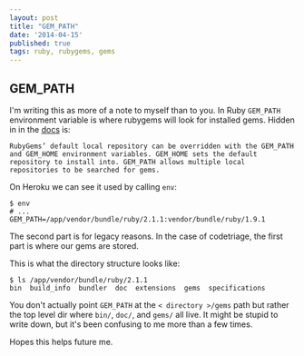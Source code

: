 ```yaml
---
layout: post
title: "GEM_PATH"
date: '2014-04-15'
published: true
tags: ruby, rubygems, gems
---
```


## GEM_PATH

I'm writing this as more of a note to myself than to you. In Ruby `GEM_PATH` environment variable is where rubygems will look for installed gems. Hidden in in the [docs](http://guides.rubygems.org/command-reference/) is:

```
RubyGems’ default local repository can be overridden with the GEM_PATH and GEM_HOME environment variables. GEM_HOME sets the default repository to install into. GEM_PATH allows multiple local repositories to be searched for gems.
```

On Heroku we can see it used by calling `env`:


```
$ env
# ...
GEM_PATH=/app/vendor/bundle/ruby/2.1.1:vendor/bundle/ruby/1.9.1
```

The second part is for legacy reasons. In the case of codetriage, the first part is where our gems are stored.

This is what the directory structure looks like:

```
$ ls /app/vendor/bundle/ruby/2.1.1
bin  build_info  bundler  doc  extensions  gems  specifications
```

You don't actually point `GEM_PATH` at the `< directory >/gems` path but rather the top level dir where `bin/`, `doc/`, and `gems/` all live. It might be stupid to write down, but it's been confusing to me more than a few times.

Hopes this helps future me.